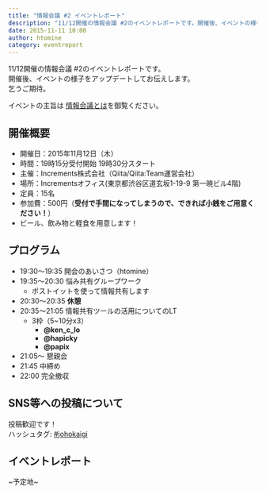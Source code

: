 ```yaml
---
title: "情報会議 #2 イベントレポート"
description: "11/12開催の情報会議 #2のイベントレポートです。開催後、イベントの様子をアップデートしてお伝えします。乞うご期待。"
date: 2015-11-11 10:00
author: htomine
category: eventreport
---
```


11/12開催の情報会議 #2のイベントレポートです。  
開催後、イベントの様子をアップデートしてお伝えします。  
乞うご期待。

イベントの主旨は [情報会議とは](http://johokaigi.org/)を御覧ください。

## 開催概要

- 開催日：2015年11月12日（木）
- 時間：19時15分受付開始 19時30分スタート
- 主催：Increments株式会社（Qiita/Qiita:Team運営会社）
- 場所：Incrementsオフィス(東京都渋谷区道玄坂1-19-9 第一暁ビル4階)
- 定員：15名
- 参加費：500円（**受付で手間になってしまうので、できれば小銭をご用意ください！**）
- ビール、飲み物と軽食を用意します！

## プログラム

- 19:30〜19:35 開会のあいさつ（htomine）
- 19:35〜20:30 悩み共有グループワーク
    - ポストイットを使って情報共有します
- 20:30〜20:35 **休憩**
- 20:35〜21:05 情報共有ツールの活用についてのLT
    - 3枠（5~10分x3）
        - **@ken_c_lo**
        - **@hapicky**
        - **@papix**
- 21:05〜 懇親会
- 21:45 中締め
- 22:00 完全撤収

## SNS等への投稿について
投稿歓迎です！  
ハッシュタグ: [#johokaigi](https://twitter.com/hashtag/johokaigi)

## イベントレポート

~予定地~
